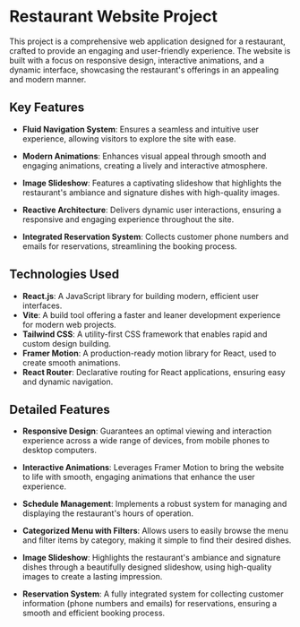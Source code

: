 # Restaurant Website Project

This project is a comprehensive web application designed for a restaurant, crafted to provide an engaging and user-friendly experience. The website is built with a focus on responsive design, interactive animations, and a dynamic interface, showcasing the restaurant's offerings in an appealing and modern manner.

## Key Features

- **Fluid Navigation System**: Ensures a seamless and intuitive user experience, allowing visitors to explore the site with ease.
  
- **Modern Animations**: Enhances visual appeal through smooth and engaging animations, creating a lively and interactive atmosphere.
  
- **Image Slideshow**: Features a captivating slideshow that highlights the restaurant's ambiance and signature dishes with high-quality images.
  
- **Reactive Architecture**: Delivers dynamic user interactions, ensuring a responsive and engaging experience throughout the site.
  
- **Integrated Reservation System**: Collects customer phone numbers and emails for reservations, streamlining the booking process.

## Technologies Used

- **React.js**: A JavaScript library for building modern, efficient user interfaces.
- **Vite**: A build tool offering a faster and leaner development experience for modern web projects.
- **Tailwind CSS**: A utility-first CSS framework that enables rapid and custom design building.
- **Framer Motion**: A production-ready motion library for React, used to create smooth animations.
- **React Router**: Declarative routing for React applications, ensuring easy and dynamic navigation.

## Detailed Features

- **Responsive Design**: Guarantees an optimal viewing and interaction experience across a wide range of devices, from mobile phones to desktop computers.
  
- **Interactive Animations**: Leverages Framer Motion to bring the website to life with smooth, engaging animations that enhance the user experience.
  
- **Schedule Management**: Implements a robust system for managing and displaying the restaurant's hours of operation.
  
- **Categorized Menu with Filters**: Allows users to easily browse the menu and filter items by category, making it simple to find their desired dishes.
  
- **Image Slideshow**: Highlights the restaurant's ambiance and signature dishes through a beautifully designed slideshow, using high-quality images to create a lasting impression.
  
- **Reservation System**: A fully integrated system for collecting customer information (phone numbers and emails) for reservations, ensuring a smooth and efficient booking process.
